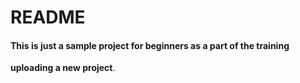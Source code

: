 # README

#### This is just a sample project for beginners as a part of the training 
**uploading a new project**.
